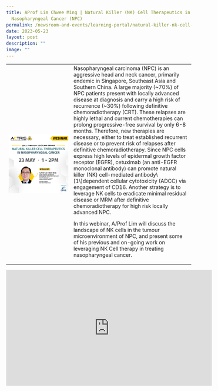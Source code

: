 ```yaml
---
title: AProf Lim Chwee Ming | Natural Killer (NK) Cell Therapeutics in
  Nasopharyngeal Cancer (NPC)
permalink: /newsroom-and-events/learning-portal/natural-killer-nk-cell-therapeutics-in-nasopharyngeal-cancer/
date: 2023-05-23
layout: post
description: ""
image: ""
---
```

<table>
	<tbody>
		<tr>
			<td style="width:35%">
				<img src="/images/Learning%20Portal/2023/webinar_square-website-1.png">
			</td>
			<td style="width:65%">
				Nasopharyngeal carcinoma (NPC) is an aggressive head and neck cancer, primarily endemic in Singapore, Southeast Asia and Southern China. A large majority (~70%) of NPC patients present with locally advanced disease at diagnosis and carry a high risk of recurrence (~30%) following definitive chemoradiotherapy (CRT). These relapses are highly lethal and current chemotherapies can prolong progressive-free survival by only 6-8 months. Therefore, new therapies are necessary, either to treat established recurrent disease or to prevent risk of relapses after definitive chemoradiotherapy. Since NPC cells express high levels of epidermal growth factor receptor (EGFR), cetuximab (an anti-EGFR monoclonal antibody) can promote natural killer (NK) cell-mediated antibody\[1\]dependent cellular cytotoxicity (ADCC) via engagement of CD16. Another strategy is to leverage NK cells to eradicate minimal residual disease or MRM after definitive chemoradiotherapy for high risk locally advanced NPC.

In this webinar, A/Prof Lim will discuss the landscape of NK cells in the tumour microenvironment of NPC, and present some of his previous and on-going work on leveraging NK Cell therapy in treating nasopharyngeal cancer.
			</td>
		</tr>
	</tbody>
</table>
	
<iframe allowfullscreen="" allow="accelerometer; autoplay; clipboard-write; encrypted-media; gyroscope; picture-in-picture; web-share" frameborder="0" title="YouTube video player" src="https://www.youtube.com/embed/-GDmRefycJw?si=DcX3fZE8iE5kVTgI" height="315" width="560"></iframe>